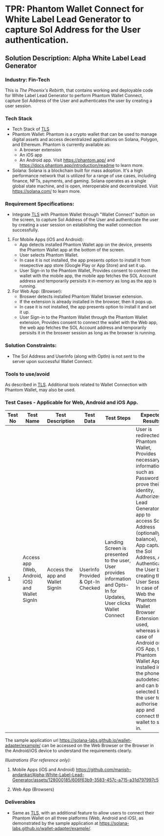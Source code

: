 # TPR: Phantom Wallet Connect for White Label Lead Generator to capture Sol Address for the User authentication.
## Solution Description: Alpha White Label Lead Generator
### Industry: Fin-Tech

This is *The Phoenix's Rebirth*, that contains working and deployable code for White Label Lead Generator to perform Phantom Wallet Connect, capture Sol Address of the User and authenticates the user by creating a user session.

### Tech Stack
- Tech Stack of [TLS](https://github.com/manish-andankar/Alpha-White-Label-Lead-Generator/blob/TLS/README.md)
- Phantom Wallet: Phantom is a crypto wallet that can be used to manage digital assets and access decentralized applications on Solana, Polygon, and Ethereum. Phantom is     currently available as:
  - A browser extension
  - An iOS app
  - An Android app.
  Visit https://phantom.app/ and https://docs.phantom.app/introduction/readme to learn more.
- Solana: Solana is a blockchain built for mass adoption. It's a high performance network that is utilized for a range of use cases, including finance, NFTs, payments, and gaming. Solana operates as a single global state machine, and is open, interoperable and decentralized. Visit https://solana.com/ to learn more.

### Requirement Specifications:
- Integrate [TLS](https://github.com/manish-andankar/Alpha-White-Label-Lead-Generator/blob/TLS/README.md) with Phantom Wallet through "Wallet Connect" button on the screen, to capture Sol Address of the User and authenticate the user by creating a user session on establishing the wallet connection successfully.

1. For Mobile Apps (iOS and Android): 
    - App detects installed Phantom Wallet app on the device, presents the Phantom Wallet app at the bottom of the screen.
    - User selects Phantom Wallet.
    - In case it is not installed, the app presents option to install it from resepective app store (Google Play or App Store) and set it up.
    - User Sign-in to the Phantom Wallet, Provides consent to connect the wallet with the mobile app, the mobile app fetches the SOL Account address and temporarily persisits it in-memory as long as the app is running.
2. For Web App: (Browser):
    - Broswer detects installed Phantom Wallet browser extension.
    - If the extension is already installed in the browser, then it pops up.
    - In case it is not installed, the app presents option to install it and set it up.
    - User Sign-in to the Phantom Wallet through the Phantom Wallet extension, Provides consent to connect the wallet with the Web app, the web app fetches the SOL Account address and temporarily persisits it in the broswer session as long as the browser is running.

### Solution Constraints:
- The Sol Address and UserInfo (along with OptIn) is not sent to the server upon successful Wallet Connect.

### Tools to use/avoid
As described in [TLS](https://github.com/manish-andankar/Alpha-White-Label-Lead-Generator/blob/TLS/README.md). Additional tools related to Wallet Connection with Phantom Wallet, may also be used.

### Test Cases - Applicable for Web, Android and iOS App.
| Test No | Test Name | Test Description | Test Data |  Test Steps | Expected Results |
| ----------- | ----------- |----------- | ----------- | ----------- | ----------- |
| 1 | Access app (Web, Android, iOS) and Wallet SignIn | Access the app and Wallet SignIn  | UserInfo Provided & Opt-In Checked | Landing Screen is presented to the user, User provides information and Opts-In for Updates, User clicks Wallet Connect  | User is redirected to Phantom Wallet, Provides necessary information such as Password to prove their identity, Authorizes Lead Generator app to access Sol Address (optionally balance), App captures the Sol Address, App Authenticates the User by creating their User Session. In case of Web the Phantom Wallet Browser Extension is used, whereas in case of Android or iOS App, the Phantom Wallet App installed in the phone is autodetected and can be selected by the user to authorise the app and connect their wallet to sign in. |

The sample application url https://solana-labs.github.io/wallet-adapter/example/ can be accessed on the Web Browser or the Browser in the Android/iOS device to understand the requirements clearly.

*Illustrations (For reference only):*
<br/>
1. Mobile Apps (iOS and Android)
https://github.com/manish-andankar/Alpha-White-Label-Lead-Generator/assets/128000185/606f63b9-3583-457c-a715-a31d797997c5

2. Web App (Browsers)



### Deliverables
- Same as [TLS](https://github.com/manish-andankar/Alpha-White-Label-Lead-Generator/blob/TLS/README.md), with an additional feature to allow users to connect their Phantom Wallet on all three platforms (Web, Android and iOS), as demonstrated by the sample application at https://solana-labs.github.io/wallet-adapter/example/.
